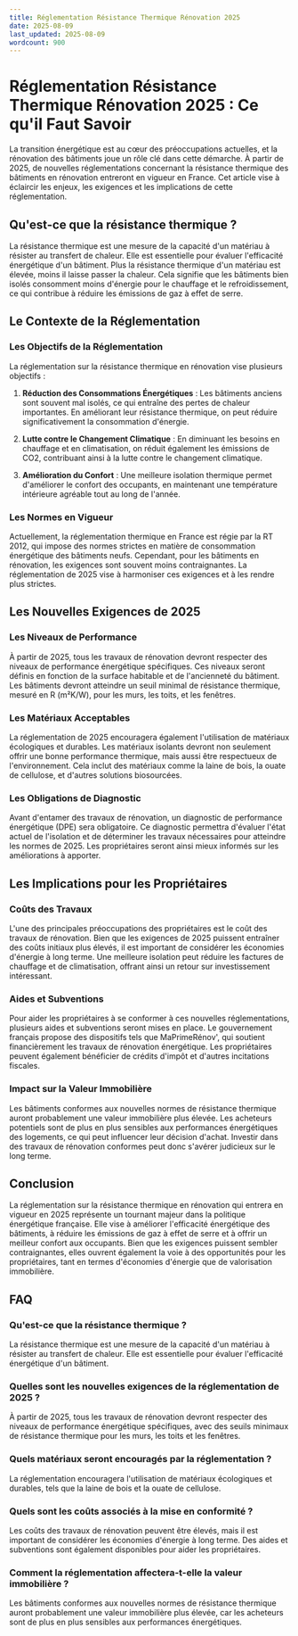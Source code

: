 ```yaml
---
title: Réglementation Résistance Thermique Rénovation 2025
date: 2025-08-09
last_updated: 2025-08-09
wordcount: 900
---
```


# Réglementation Résistance Thermique Rénovation 2025 : Ce qu'il Faut Savoir

La transition énergétique est au cœur des préoccupations actuelles, et la rénovation des bâtiments joue un rôle clé dans cette démarche. À partir de 2025, de nouvelles réglementations concernant la résistance thermique des bâtiments en rénovation entreront en vigueur en France. Cet article vise à éclaircir les enjeux, les exigences et les implications de cette réglementation.

## Qu'est-ce que la résistance thermique ?

La résistance thermique est une mesure de la capacité d'un matériau à résister au transfert de chaleur. Elle est essentielle pour évaluer l'efficacité énergétique d'un bâtiment. Plus la résistance thermique d'un matériau est élevée, moins il laisse passer la chaleur. Cela signifie que les bâtiments bien isolés consomment moins d'énergie pour le chauffage et le refroidissement, ce qui contribue à réduire les émissions de gaz à effet de serre.

## Le Contexte de la Réglementation

### Les Objectifs de la Réglementation

La réglementation sur la résistance thermique en rénovation vise plusieurs objectifs :

1. **Réduction des Consommations Énergétiques** : Les bâtiments anciens sont souvent mal isolés, ce qui entraîne des pertes de chaleur importantes. En améliorant leur résistance thermique, on peut réduire significativement la consommation d'énergie.

2. **Lutte contre le Changement Climatique** : En diminuant les besoins en chauffage et en climatisation, on réduit également les émissions de CO2, contribuant ainsi à la lutte contre le changement climatique.

3. **Amélioration du Confort** : Une meilleure isolation thermique permet d'améliorer le confort des occupants, en maintenant une température intérieure agréable tout au long de l'année.

### Les Normes en Vigueur

Actuellement, la réglementation thermique en France est régie par la RT 2012, qui impose des normes strictes en matière de consommation énergétique des bâtiments neufs. Cependant, pour les bâtiments en rénovation, les exigences sont souvent moins contraignantes. La réglementation de 2025 vise à harmoniser ces exigences et à les rendre plus strictes.

## Les Nouvelles Exigences de 2025

### Les Niveaux de Performance

À partir de 2025, tous les travaux de rénovation devront respecter des niveaux de performance énergétique spécifiques. Ces niveaux seront définis en fonction de la surface habitable et de l'ancienneté du bâtiment. Les bâtiments devront atteindre un seuil minimal de résistance thermique, mesuré en R (m²K/W), pour les murs, les toits, et les fenêtres.

### Les Matériaux Acceptables

La réglementation de 2025 encouragera également l'utilisation de matériaux écologiques et durables. Les matériaux isolants devront non seulement offrir une bonne performance thermique, mais aussi être respectueux de l'environnement. Cela inclut des matériaux comme la laine de bois, la ouate de cellulose, et d'autres solutions biosourcées.

### Les Obligations de Diagnostic

Avant d'entamer des travaux de rénovation, un diagnostic de performance énergétique (DPE) sera obligatoire. Ce diagnostic permettra d'évaluer l'état actuel de l'isolation et de déterminer les travaux nécessaires pour atteindre les normes de 2025. Les propriétaires seront ainsi mieux informés sur les améliorations à apporter.

## Les Implications pour les Propriétaires

### Coûts des Travaux

L'une des principales préoccupations des propriétaires est le coût des travaux de rénovation. Bien que les exigences de 2025 puissent entraîner des coûts initiaux plus élevés, il est important de considérer les économies d'énergie à long terme. Une meilleure isolation peut réduire les factures de chauffage et de climatisation, offrant ainsi un retour sur investissement intéressant.

### Aides et Subventions

Pour aider les propriétaires à se conformer à ces nouvelles réglementations, plusieurs aides et subventions seront mises en place. Le gouvernement français propose des dispositifs tels que MaPrimeRénov', qui soutient financièrement les travaux de rénovation énergétique. Les propriétaires peuvent également bénéficier de crédits d'impôt et d'autres incitations fiscales.

### Impact sur la Valeur Immobilière

Les bâtiments conformes aux nouvelles normes de résistance thermique auront probablement une valeur immobilière plus élevée. Les acheteurs potentiels sont de plus en plus sensibles aux performances énergétiques des logements, ce qui peut influencer leur décision d'achat. Investir dans des travaux de rénovation conformes peut donc s'avérer judicieux sur le long terme.

## Conclusion

La réglementation sur la résistance thermique en rénovation qui entrera en vigueur en 2025 représente un tournant majeur dans la politique énergétique française. Elle vise à améliorer l'efficacité énergétique des bâtiments, à réduire les émissions de gaz à effet de serre et à offrir un meilleur confort aux occupants. Bien que les exigences puissent sembler contraignantes, elles ouvrent également la voie à des opportunités pour les propriétaires, tant en termes d'économies d'énergie que de valorisation immobilière.

## FAQ

### Qu'est-ce que la résistance thermique ?

La résistance thermique est une mesure de la capacité d'un matériau à résister au transfert de chaleur. Elle est essentielle pour évaluer l'efficacité énergétique d'un bâtiment.

### Quelles sont les nouvelles exigences de la réglementation de 2025 ?

À partir de 2025, tous les travaux de rénovation devront respecter des niveaux de performance énergétique spécifiques, avec des seuils minimaux de résistance thermique pour les murs, les toits et les fenêtres.

### Quels matériaux seront encouragés par la réglementation ?

La réglementation encouragera l'utilisation de matériaux écologiques et durables, tels que la laine de bois et la ouate de cellulose.

### Quels sont les coûts associés à la mise en conformité ?

Les coûts des travaux de rénovation peuvent être élevés, mais il est important de considérer les économies d'énergie à long terme. Des aides et subventions sont également disponibles pour aider les propriétaires.

### Comment la réglementation affectera-t-elle la valeur immobilière ?

Les bâtiments conformes aux nouvelles normes de résistance thermique auront probablement une valeur immobilière plus élevée, car les acheteurs sont de plus en plus sensibles aux performances énergétiques.